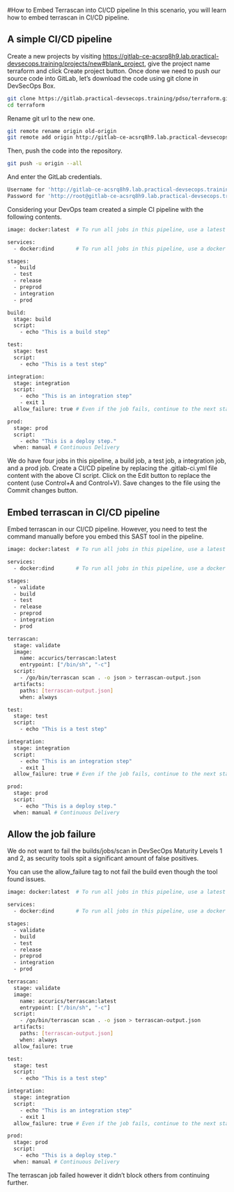 #How to Embed Terrascan into CI/CD pipeline
In this scenario, you will learn how to embed terrascan in CI/CD pipeline.
## A simple CI/CD pipeline
Create a new projects by visiting https://gitlab-ce-acsrq8h9.lab.practical-devsecops.training/projects/new#blank_project, give the project name terraform and click Create project button. Once done we need to push our source code into GitLab, let’s download the code using git clone in DevSecOps Box.
```sh
git clone https://gitlab.practical-devsecops.training/pdso/terraform.git terraform
cd terraform
```
Rename git url to the new one.
```sh
git remote rename origin old-origin
git remote add origin http://gitlab-ce-acsrq8h9.lab.practical-devsecops.training/root/terraform.git
```
Then, push the code into the repository.
```sh
git push -u origin --all
```
And enter the GitLab credentials.
```sh
Username for 'http://gitlab-ce-acsrq8h9.lab.practical-devsecops.training': root
Password for 'http://root@gitlab-ce-acsrq8h9.lab.practical-devsecops.training': pdso-training
```
Considering your DevOps team created a simple CI pipeline with the following contents.
```sh
image: docker:latest  # To run all jobs in this pipeline, use a latest docker image

services:
  - docker:dind       # To run all jobs in this pipeline, use a docker image which contains a docker daemon running inside (dind - docker in docker). Reference: https://forum.gitlab.com/t/why-services-docker-dind-is-needed-while-already-having-image-docker/43534

stages:
  - build
  - test
  - release
  - preprod
  - integration
  - prod

build:
  stage: build
  script:
    - echo "This is a build step"

test:
  stage: test
  script:
    - echo "This is a test step"

integration:
  stage: integration
  script:
    - echo "This is an integration step"
    - exit 1
  allow_failure: true # Even if the job fails, continue to the next stages

prod:
  stage: prod
  script:
    - echo "This is a deploy step."
  when: manual # Continuous Delivery
```
We do have four jobs in this pipeline, a build job, a test job, a integration job, and a prod job.
Create a CI/CD pipeline by replacing the .gitlab-ci.yml file content with the above CI script. Click on the Edit button to replace the content (use Control+A and Control+V).
Save changes to the file using the Commit changes button.
## Embed terrascan in CI/CD pipeline
Embed terrascan in our CI/CD pipeline. However, you need to test the command manually before you embed this SAST tool in the pipeline.
```sh
image: docker:latest  # To run all jobs in this pipeline, use a latest docker image

services:
  - docker:dind       # To run all jobs in this pipeline, use a docker image which contains a docker daemon running inside (dind - docker in docker). Reference: https://forum.gitlab.com/t/why-services-docker-dind-is-needed-while-already-having-image-docker/43534

stages:
  - validate
  - build
  - test
  - release
  - preprod
  - integration
  - prod

terrascan:
  stage: validate
  image:
    name: accurics/terrascan:latest
    entrypoint: ["/bin/sh", "-c"]
  script:
    - /go/bin/terrascan scan . -o json > terrascan-output.json
  artifacts:
    paths: [terrascan-output.json]
    when: always

test:
  stage: test
  script:
    - echo "This is a test step"

integration:
  stage: integration
  script:
    - echo "This is an integration step"
    - exit 1
  allow_failure: true # Even if the job fails, continue to the next stages

prod:
  stage: prod
  script:
    - echo "This is a deploy step."
  when: manual # Continuous Delivery
```
## Allow the job failure
We do not want to fail the builds/jobs/scan in DevSecOps Maturity Levels 1 and 2, as security tools spit a significant amount of false positives.

You can use the allow_failure tag to not fail the build even though the tool found issues.
```sh
image: docker:latest  # To run all jobs in this pipeline, use a latest docker image

services:
  - docker:dind       # To run all jobs in this pipeline, use a docker image which contains a docker daemon running inside (dind - docker in docker). Reference: https://forum.gitlab.com/t/why-services-docker-dind-is-needed-while-already-having-image-docker/43534

stages:
  - validate
  - build
  - test
  - release
  - preprod
  - integration
  - prod

terrascan:
  stage: validate
  image:
    name: accurics/terrascan:latest
    entrypoint: ["/bin/sh", "-c"]
  script:
    - /go/bin/terrascan scan . -o json > terrascan-output.json
  artifacts:
    paths: [terrascan-output.json]
    when: always
  allow_failure: true

test:
  stage: test
  script:
    - echo "This is a test step"

integration:
  stage: integration
  script:
    - echo "This is an integration step"
    - exit 1
  allow_failure: true # Even if the job fails, continue to the next stages

prod:
  stage: prod
  script:
    - echo "This is a deploy step."
  when: manual # Continuous Delivery
```
The terrascan job failed however it didn’t block others from continuing further.
